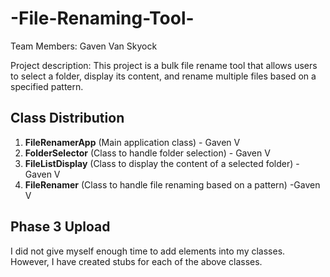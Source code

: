 # -File-Renaming-Tool-
Team Members: Gaven Van Skyock

Project description:
This project is a bulk file rename tool that allows users to select a folder, display its content, and rename multiple files based on a specified pattern.

## Class Distribution

1. **FileRenamerApp** (Main application class) - Gaven V
2. **FolderSelector** (Class to handle folder selection) - Gaven V
3. **FileListDisplay** (Class to display the content of a selected folder) - Gaven V
4. **FileRenamer** (Class to handle file renaming based on a pattern) -Gaven V

## Phase 3 Upload
I did not give myself enough time to add elements into my classes. However, I have created stubs for each of the above classes.
